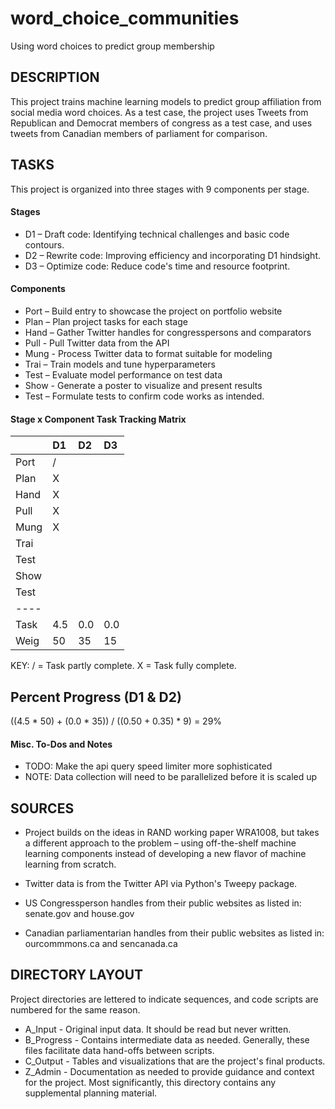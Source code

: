 # word_choice_communities
Using word choices to predict group membership

## DESCRIPTION

This project trains machine learning models to predict group affiliation from
social media word choices.  As a test case, the project uses Tweets from Republican and Democrat members of congress as a test case, and uses tweets from Canadian members of parliament for comparison.

## TASKS

This project is organized into three stages with 9 components per stage.

#### Stages

+ D1 – Draft code: Identifying technical challenges and basic code contours.
+ D2 – Rewrite code: Improving efficiency and incorporating D1 hindsight.
+ D3 – Optimize code: Reduce code's time and resource footprint.

#### Components

+ Port – Build entry to showcase the project on portfolio website
+ Plan – Plan project tasks for each stage
+ Hand – Gather Twitter handles for congresspersons and comparators
+ Pull - Pull Twitter data from the API
+ Mung - Process Twitter data to format suitable for modeling
+ Trai – Train models and tune hyperparameters
+ Test – Evaluate model performance on test data
+ Show - Generate a poster to visualize and present results
+ Test – Formulate tests to confirm code works as intended.

#### Stage x Component Task Tracking Matrix

|   | D1| D2| D3|
|:- |:- |:- |:- |
Port| / |   |   |
Plan| X |   |   |
Hand| X |   |   |
Pull| X |   |   |
Mung| X |   |   |
Trai|   |   |   |
Test|   |   |   |
Show|   |   |   |
Test|   |   |   |
----|   |   |   |
Task|4.5|0.0|0.0|
Weig| 50| 35| 15|

KEY:
/ = Task partly complete.
X = Task fully complete.

## Percent Progress (D1 & D2)

((4.5 * 50) + (0.0 * 35)) / ((0.50 + 0.35) * 9) = 29%

#### Misc. To-Dos and Notes
+ TODO: Make the api query speed limiter more sophisticated
+ NOTE: Data collection will need to be parallelized before it is scaled up

## SOURCES

+ Project builds on the ideas in RAND working paper WRA1008, but takes a
different approach to the problem – using off-the-shelf machine learning
components instead of developing a new flavor of machine learning from scratch.

+ Twitter data is from the Twitter API via Python's Tweepy package.

+ US Congressperson handles from their public websites as listed in: senate.gov
and house.gov

+ Canadian parliamentarian handles from their public websites as listed in: ourcommmons.ca and sencanada.ca

## DIRECTORY LAYOUT
Project directories are lettered to indicate sequences, and code scripts are
numbered for the same reason.
+ A_Input - Original input data.  It should be read but never written.
+ B_Progress - Contains intermediate data as needed.  Generally, these files
facilitate data hand-offs between scripts.
+ C_Output - Tables and visualizations that are the project's final products.
+ Z_Admin - Documentation as needed to provide guidance and context for the
project. Most significantly, this directory contains any supplemental planning material.

